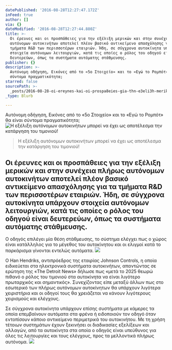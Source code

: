 ```yaml
---
datePublished: '2016-08-28T12:27:47.172Z'
inFeed: true
author: []
via: {}
dateModified: '2016-08-28T12:27:44.880Z'
title: >-
  Οι έρευνες και οι προσπάθειες για την εξέλιξη μερικών και στην συνέχεια πλήρως
  αυτόνομων αυτοκινήτων αποτελεί πλέον βασικό αντικείμενο απασχόλησης για τα
  τμήματα R&D των περισσοτέρων εταιριών. Ήδη, σε σύγχρονα αυτοκίνητα υπάρχουν
  στοιχεία αυτόνομων λειτουργιών, κατά τις οποίες ο ρόλος του οδηγού είναι
  δευτερεύων, όπως τα συστήματα αυτόματης στάθμευσης.
publisher: {}
description: >-
  Αυτόνομη οδήγηση, Εικόνες από το «5ο Στοιχείο» και το «Εγώ το Ρομπότ» θα είναι
  σύντομα πραγματικότητα;
starred: false
sourcePath: >-
  _posts/2016-08-28-oi-ereynes-kai-oi-prospa8eies-gia-thn-e3eli3h-merikwn-kai-st.md
_type: Blurb

---
```

Αυτόνομη οδήγηση, Εικόνες από το «5ο Στοιχείο» και το «Εγώ το Ρομπότ» θα είναι σύντομα πραγματικότητα;
![Η &epsi;ξέλιξη α&upsi;τόνομων α&upsi;τοκινήτων μπορ&epsi;ί να έχ&epsi;ι ως αποτέλ&epsi;σμα την κατάργηση το&upsi; τιμονιού!](https://the-grid-user-content.s3-us-west-2.amazonaws.com/ee55e1d2-e354-4402-acf1-177fece25e23.jpg)

> Η εξέλιξη αυτόνομων αυτοκινήτων μπορεί να έχει ως αποτέλεσμα την κατάργηση του τιμονιού!

## Οι έρευνες και οι προσπάθειες για την εξέλιξη μερικών και στην συνέχεια πλήρως αυτόνομων αυτοκινήτων αποτελεί πλέον βασικό αντικείμενο απασχόλησης για τα τμήματα R&D των περισσοτέρων εταιριών. Ήδη, σε σύγχρονα αυτοκίνητα υπάρχουν στοιχεία αυτόνομων λειτουργιών, κατά τις οποίες ο ρόλος του οδηγού είναι δευτερεύων, όπως τα συστήματα αυτόματης στάθμευσης.

Ο οδηγός επιλέγει μία θέση στάθμευσης, το σύστημα ελέγχει πως ο χώρος είναι κατάλληλος για το μέγεθος του αυτοκίνητου και οι ελιγμοί κατά το παρκάρισμα γίνονται εντελώς αυτόματα.
![](https://the-grid-user-content.s3-us-west-2.amazonaws.com/6a9407c6-837d-470f-841c-053039114ba8.jpg)

Ο Han Hendriks, αντιπρόεδρος της εταιρίας Johnson Controls, η οποία ειδικεύεται στα ηλεκτρονικά συστήματα αυτοκινήτων, απαντώντας σε ερώτηση της «The Detroit News» δήλωσε πως «μετά το 2025 θεωρώ πιθανό ο ρόλος του τιμονιού στα αυτοκίνητα να είναι λιγότερο πρωταρχικός και σημαντικός». Συνεχίζοντας είπε μεταξύ άλλων πως στο εσωτερικό των πλήρως αυτόνομων αυτοκίνητων θα υπάρχουν λιγότερα χειριστήρια και οι οδηγοί τους θα χρειάζεται να κάνουν λιγότερους χειρισμούς και ελέγχους.

Σε σύγχρονα αυτοκίνητα υπάρχουν επίσης συστήματα με κάμερες τα οποία επεμβαίνουν αυτόματα στα φρένα ή ειδοποιούν τον οδηγό όταν εντοπίσουν κάποιο αντικείμενο περιμετρικά του αυτοκινήτου. Με τη χρήση τέτοιων συστημάτων έχουν ξεκινήσει οι διαδικασίες εξελίξεων και αλλαγών, από τα αυτοκίνητα στα οποία ο οδηγός είναι υπεύθυνος για όλες τις λειτουργίες και τους ελέγχους, προς τα μελλοντικά πλήρως αυτόνομα.
![](https://the-grid-user-content.s3-us-west-2.amazonaws.com/08e62c7e-220f-46f1-9271-2f7f73797065.jpg)